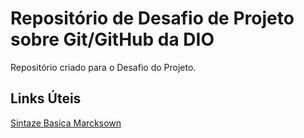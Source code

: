 # Repositório de Desafio de Projeto sobre Git/GitHub da DIO
Repositório criado para o Desafio do Projeto.

## Links Úteis
[ Sintaze Basica Marcksown ](https://www.markdownguide.org/basic-syntax/)

